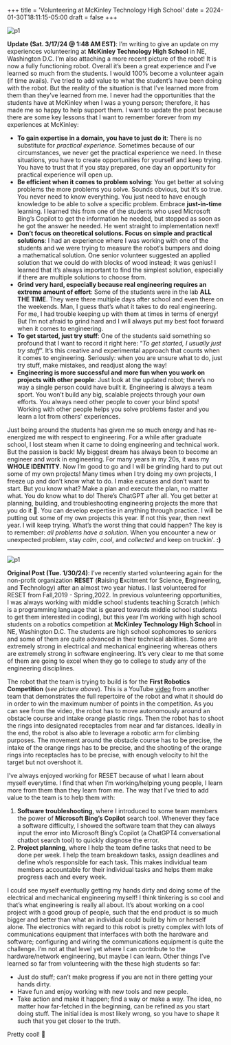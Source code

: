 +++
title = 'Volunteering at McKinley Technology High School'
date = 2024-01-30T18:11:15-05:00
draft = false
+++

![p1](/blog/20240130_Volunteering_MTHS/robot1.png)

**Update (Sat. 3/17/24 @ 1:48 AM EST)**: I’m writing to give an update on my experiences volunteering at **McKinley Technology High School** in NE, Washington D.C. I’m also attaching a more recent picture of the robot! It is now a fully functioning robot. Overall it’s been a great experience and I’ve learned so much from the students. I would 100% become a volunteer again (if time avails). I’ve tried to add value to what the student’s have been doing with the robot. But the reality of the situation is that I’ve learned more from them than they’ve learned from me. I never had the opportunities that the students have at McKinley when I was a young person; therefore, it has made me so happy to help support them. I want to update the post because there are some key lessons that I want to remember forever from my experiences at McKinley:
* **To gain expertise in a domain, you have to just do it**: There is no substitute for *practical experience*. Sometimes because of our circumstances, we never get the practical experience we need. In these situations, you have to create opportunities for yourself and keep trying. You have to trust that if you stay prepared, one day an opportunity for practical experience will open up.
* **Be efficient when it comes to problem solving**: You get better at solving problems the more problems you solve. Sounds obvious, but it’s so true. You never need to know everything. You just need to have enough knowledge to be able to solve a specific problem. Embrace **just-in-time** learning. I learned this from one of the students who used Microsoft Bing’s Copilot to get the information he needed, but stopped as soon as he got the answer he needed. He went straight to implementation next!
* **Don’t focus on theoretical solutions. Focus on simple and practical solutions**: I had an experience where I was working with one of the students and we were trying to measure the robot’s bumpers and doing a mathematical solution. One senior volunteer suggested an applied solution that we could do with blocks of wood instead; it was genius! I learned that it’s always important to find the simplest solution, especially if there are multiple solutions to choose from.
* **Grind very hard, especially because real engineering requires an extreme amount of effort**: Some of the  students were in the lab **ALL THE TIME**. They were there multiple days after school and even there on the weekends. Man, I guess that’s what it takes to do real engineering. For me, I had trouble keeping up with them at times in terms of energy! But I’m not afraid to grind hard and I will always put my best foot forward when it comes to engineering.
* **To get started, just try stuff**: One of the students said something so profound that I want to record it right here: “*To get started, I usually just try stuff*”. It’s this creative and experimental approach that counts when it comes to engineering. Seriously: when you are unsure what to do, just try stuff, make mistakes, and readjust along the way!
* **Engineering is more successful and more fun when you work on projects with other people**: Just look at the updated robot; there’s no way a single person could have built it. Engineering is always a team sport. You won’t build any big, scalable projects through your own efforts. You always need other people to cover your blind spots! Working with other people helps you solve problems faster and you learn a lot from others' experiences.

Just being around the students has given me so much energy and has re-energized me with respect to engineering. For a while after graduate school, I lost steam when it came to doing engineering and technical work. But the passion is back! My biggest dream has always been to become an engineer and work in engineering. For many years in my 20s, it was my **WHOLE IDENTITY**. Now I’m good to go and I will be grinding hard to put out some of my own projects! Many times when I try doing my own projects, I freeze up and don’t know what to do. I make excuses and don’t want to start. But you know what? Make a plan and execute the plan, no matter what. You do know what to do! There’s ChatGPT after all. You get better at planning, building, and troubleshooting engineering projects the more that you do it 💯. You can develop expertise in anything through practice. I will be putting out some of my own projects this year. If not this year, then next year. I will keep trying. What’s the worst thing that could happen? The key is to remember: *all problems have a solution*. When you encounter a new or unexpected problem, stay *calm*, *cool*, and *collected* and keep on truckin'. **:)**

---

![p1](/blog/20240130_Volunteering_MTHS/robot.png)

**Original Post (Tue. 1/30/24)**: I’ve recently started volunteering again for the non-profit organization **RESET** (**R**aising **E**xcitment for Science, **E**ngineering, and **T**echnology) after an almost two year hiatus. I last volunteered for RESET from Fall,2019 - Spring,2022. In previous volunteering opportunities, I was always working with middle school students teaching Scratch (which is a programming language that is geared towards middle school students to get them interested in coding), but this year I’m working with high school students on a robotics competition at **McKinley Technology High School** in NE, Washington D.C. The students are high school sophomores to seniors and some of them are quite advanced in their technical abilities. Some are extremely strong in electrical and mechanical engineering whereas others are extremely strong in software engineering. It’s very clear to me that some of them are going to excel when they go to college to study any of the engineering disciplines. 

The robot that the team is trying to build is for the **First Robotics Competition** (*see picture above*). This is a YouTube [video](https://www.youtube.com/watch?v=iOz55ATplok&ab_channel=UnqualifiedQuokkas) from another team that demonstrates the full repertoire of the robot and what it should do in order to win the maximum number of points in the competition. As you can see from the video, the robot has to move autonomously around an obstacle course and intake orange plastic rings. Then the robot has to shoot the rings into designated receptacles from near and far distances. Ideally in the end, the robot is also able to leverage a robotic arm for climbing purposes. The movement around the obstacle course has to be precise, the intake of the orange rings has to be precise, and the shooting of the orange rings into receptacles has to be precise, with enough velocity to hit the target but not overshoot it. 

I’ve always enjoyed working for RESET because of what I learn about myself everytime. I find that when I’m working/helping young people, I learn more from them than they learn from me. The way that I’ve tried to add value to the team is to help them with: 

1. **Software troubleshooting**, where I introduced to some team members the power of **Microsoft Bing’s Copilot** search tool. Whenever they face a software difficulty, I showed the software team that they can always input the error into Microsoft Bing’s Copilot (a ChatGPT4 conversational chatbot search tool) to quickly diagnose the error.
2. **Project planning**, where I help the team define tasks that need to be done per week. I help the team breakdown tasks, assign deadlines and define who’s responsible for each task. This makes individual team members accountable for their individual tasks and helps them make progress each and every week. 

I could see myself eventually getting my hands dirty and doing some of the electrical and mechanical engineering myself! I think tinkering is so cool and that’s what engineering is really all about. It’s about working on a cool project with a good group of people, such that the end product is so much bigger and better than what an individual could build by him or herself alone. The electronics with regard to this robot is pretty complex with lots of communications equipment that interfaces with both the hardware and software; configuring and wiring the communications equipment is quite the challenge. I’m not at that level yet where I can contribute to the hardware/network engineering, but maybe I can learn. Other things I’ve learned so far from volunteering with the these high students so far:

- Just do stuff; can’t make progress if you are not in there getting your hands dirty. 
- Have fun and enjoy working with new tools and new people. 
- Take action and make it happen; find a way or make a way. The idea, no matter how far-fetched in the beginning, can be refined as you start doing stuff. The initial idea is most likely wrong, so you have to shape it such that you get closer to the truth.

Pretty cool! 💯

